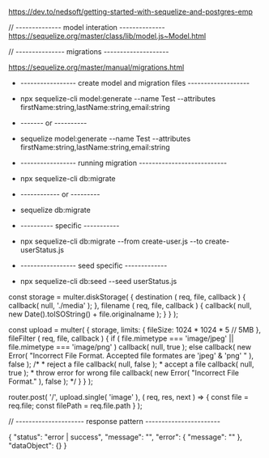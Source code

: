 https://dev.to/nedsoft/getting-started-with-sequelize-and-postgres-emp

// -------------- model interation --------------
https://sequelize.org/master/class/lib/model.js~Model.html

// --------------- migrations --------------------

https://sequelize.org/master/manual/migrations.html

* ----------------- create model and migration files -------------------
* npx sequelize-cli model:generate --name Test --attributes firstName:string,lastName:string,email:string
* ------- or ----------
* sequelize model:generate --name Test --attributes firstName:string,lastName:string,email:string

* ----------------- running migration ---------------------------
* npx sequelize-cli db:migrate
* ------------ or ---------
* sequelize db:migrate
* ---------- specific -----------
* npx sequelize-cli db:migrate  --from create-user.js --to create-userStatus.js

* ----------------- seed specific -------------
* npx sequelize-cli db:seed  --seed userStatus.js


<!-- ----------- file storage with multer ----------- -->

const storage = multer.diskStorage( {
    destination ( req, file, callback ) {
        callback( null, './media' );
    },
    filename ( req, file, callback ) {
        callback( null, new Date().toISOString() + file.originalname );
    }
} );

const upload = multer( {
    storage,
    limits: {
        fileSize: 1024 * 1024 * 5 // 5MB
    },
    fileFilter ( req, file, callback ) {
        if ( file.mimetype === 'image/jpeg' || file.mimetype === 'image/png' )
            callback( null, true );
        else
            callback( new Error( "Incorrect File Format. Accepted file formates are 'jpeg' & 'png' " ), false );
        /*
        * reject a file
        callback( null, false );
        * accept a file
        callback( null, true );
        * throw error for wrong file
        callback( new Error( "Incorrect File Format." ), false );
        */
    }
} );

<!-- ----------------------- multer usage ------------------------ -->

router.post( '/', upload.single( 'image' ), ( req, res, next ) => {
    const file = req.file;
    const filePath = req.file.path
} );

// --------------------- response pattern -----------------------

{
    "status": "error | success",
    "message": "",
    "error": {
        "message": ""
    },
    "dataObject": {}
}